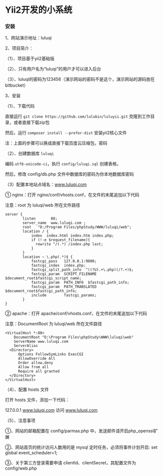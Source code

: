 # Yii2开发的小系统 #


### 安装 ###

1、网站演示地址：luluqi

2、项目简介：

（1）、项目基于yii2基础版

（2）、只有用户名为“luluqi”的用户才可以进入后台

（3）、luluqi的密码为123456（演示网站的密码不是这个，演示网站的源码放在bitbucket）

3、安装

（1）、下载代码

直接运行 `git clone https://github.com/lulubin/luluyii.git` 克隆到工作目录，或者直接下载zip包

然后，运行 `composer install --prefer-dist` 安装yii2核心文件

注：上面的步骤可以换成直接下载百度云压缩包，密码

（2）、创建数据库 `luluqi`

编码 `utf8-unicode-ci`，执行 `config/luluqi.sql` 创建表格，

然后，修改 config/db.php 文件中数据库的密码为你本地数据库密码

（3）配置本地站点域名：www.luluqi.com

① nginx：打开 nginx/conf/vhosts.conf，在文件的末尾追加以下代码

注意：root 为 luluqi/web 所在文件路径
```
server {
        listen       80;
        server_name  www.luluqi.com ;
        root   "D:/Program Files/phpStudy/WWW/luluqi/web";
        location / {
            index  index.html index.htm index.php;
            if (!-e $request_filename){  
              rewrite ^/(.*) /index.php last;  
            }  
        }
        location ~ \.php(.*)$ {
            fastcgi_pass   127.0.0.1:9000;
            fastcgi_index  index.php;
            fastcgi_split_path_info  ^((?U).+\.php)(/?.+)$;
            fastcgi_param  SCRIPT_FILENAME  $document_root$fastcgi_script_name;
            fastcgi_param  PATH_INFO  $fastcgi_path_info;
            fastcgi_param  PATH_TRANSLATED  $document_root$fastcgi_path_info;
            include        fastcgi_params;
        }
}
```
② apache：打开 apache/conf/vhosts.conf，在文件的末尾追加以下代码

注意：DocumentRoot 为 luluqi/web 所在文件路径
```
<VirtualHost *:80>
    DocumentRoot "D:\Program Files\phpStudy\WWW\luluqi\web"
    ServerName www.luluqi.com
    ServerAlias 
  <Directory>
      Options FollowSymLinks ExecCGI
      AllowOverride All
      Order allow,deny
      Allow from all
      Require all granted
  </Directory>
</VirtualHost>
```
（4）、配置 hosts 文件

打开 hosts 文件，添加一下代码：

127.0.0.1 www.luluqi.com
访问 www.luluqi.com

（5）、注意事项

①、网站的邮箱配置在 config/parmas.php 中，发送邮件请开启php_openssl扩展

②、网站首页的统计访问人数用的是 mysql 定时任务，必须将事件计划开启: set global event_scheduler=1;

③、关于第三方登录需要申请 clientId、clientSecret，其配置文件为 config/web.php
